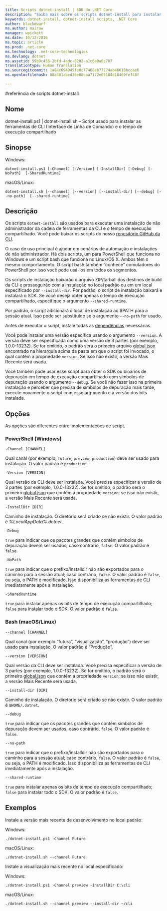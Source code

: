 ```yaml
---
title: Scripts dotnet-install | SDK do .NET Core
description: "Saiba mais sobre os scripts dotnet-install para instalar as ferramentas da CLI do .NET Core e o tempo de execução compartilhado."
keywords: dotnet-install, dotnet-install scripts, .NET Core
author: blackdwarf
ms.author: mairaw
manager: wpickett
ms.date: 10/12/2016
ms.topic: article
ms.prod: .net-core
ms.technology: .net-core-technologies
ms.devlang: dotnet
ms.assetid: 59b9c456-2bfd-4adc-8202-a1c6a0a6c787
translationtype: Human Translation
ms.sourcegitcommit: 1a84c694945fe0c77468eb77274ab46618bccae6
ms.openlocfilehash: 08a401abed36e68caa7172e05184d18469fef48f

---
```


#<a name="dotnet-install-scripts-reference"></a>referência de scripts dotnet-install

## <a name="name"></a>Nome
dotnet-install.ps1 | dotnet-install.sh – Script usado para instalar as ferramentas de CLI (Interface de Linha de Comando) e o tempo de execução compartilhado

## <a name="synopsis"></a>Sinopse
Windows:

`dotnet-install.ps1 [-Channel] [-Version]
    [-InstallDir] [-Debug] [-NoPath] 
    [-SharedRuntime]`

macOS/Linux:

`dotnet-install.sh [--channel] [--version]
    [--install-dir] [--debug] [--no-path] 
    [--shared-runtime]`

## <a name="description"></a>Descrição
Os scripts `dotnet-install` são usados para executar uma instalação de não administrador da cadeia de ferramentas da CLI e o tempo de execução compartilhado. Você pode baixar os scripts do nosso [repositório GitHub da CLI](https://github.com/dotnet/cli/tree/rel/1.0.0-preview2/scripts/obtain). 

O caso de uso principal é ajudar em cenários de automação e instalações de não administrador. Há dois scripts, um para PowerShell que funciona no Windows e um script bash que funciona no Linux/OS X. Ambos têm o mesmo comportamento. O script bash também “conhece” comutadores do PowerShell por isso você pode usá-los em todos os segmentos. 

Os scripts de instalação baixarão o arquivo ZIP/tarball dos destinos de build da CLI e prosseguirão com a instalação no local padrão ou em um local especificado por `--install-dir`. Por padrão, o script de instalação baixará e instalará o SDK. Se você deseja obter apenas o tempo de execução compartilhado, especifique o argumento `--shared-runtime`. 

Por padrão, o script adicionará o local de instalação ao $PATH para a sessão atual. Isso pode ser substituído se o argumento `--no-path` for usado. 

Antes de executar o script, instale todas as [dependências](https://github.com/dotnet/core/blob/master/Documentation/prereqs.md) necessárias.

Você pode instalar uma versão específica usando o argumento `--version`. A versão deve ser especificada como uma versão de 3 partes (por exemplo, 1.0.0-13232). Se for omitido, o padrão será o primeiro arquivo [global.json](global-json.md) encontrado na hierarquia acima da pasta em que o script foi invocado, o qual contém a propriedade `version`. Se isso não existir, a versão Mais Recente será usada.

Você também pode usar esse script para obter o SDK ou binários de depuração em tempo de execução compartilhado com símbolos de depuração usando o argumento `--debug`. Se você não fazer isso na primeira instalação e perceber que precisa de símbolos de depuração mais tarde, execute novamente o script com esse argumento e a versão dos bits instalada. 

## <a name="options"></a>Opções
As opções são diferentes entre implementações de script. 

### <a name="powershell-windows"></a>PowerShell (Windows)
`-Channel [CHANNEL]`

Qual canal (por exemplo, `future`, `preview`, `production`) deve ser usado para instalação. O valor padrão é `production`.

`-Version [VERSION]`

Qual versão da CLI deve ser instalada. Você precisa especificar a versão de 3 partes (por exemplo, 1.0.0-13232). Se for omitido, o padrão será o primeiro [global.json](global-json.md) que contém a propriedade `version`; se isso não existir, a versão Mais Recente será usada.     

`-InstallDir [DIR]`

Caminho de instalação. O diretório será criado se não existir. O valor padrão é *%LocalAppData%\.dotnet*.

`-Debug`

`true` para indicar que os pacotes grandes que contêm símbolos de depuração devem ser usados; caso contrário, `false`. O valor padrão é `false`.

`-NoPath`

`true` para indicar que o prefixo/installdir não são exportados para o caminho para a sessão atual; caso contrário, `false`. O valor padrão é `false`, ou seja, o PATH é modificado. Isso disponibiliza as ferramentas de CLI imediatamente após a instalação. 

`-SharedRuntime`

`true` para instalar apenas os bits de tempo de execução compartilhado; `false` para instalar todo o SDK. O valor padrão é `false`.

### <a name="bash-macoslinux"></a>Bash (macOS/Linux)
`--channel [CHANNEL]`

Qual canal (por exemplo “futura”, “visualização”, “produção”) deve ser usado para instalação. O valor padrão é “Produção”.

`--version [VERSION]`

Qual versão da CLI deve ser instalada. Você precisa especificar a versão de 3 partes (por exemplo, 1.0.0-13232). Se for omitido, o padrão será o primeiro [global.json](global-json.md) que contém a propriedade `version`; se isso não existir, a versão Mais Recente será usada.     

`--install-dir [DIR]`

Caminho de instalação. O diretório será criado se não existir. O valor padrão é `$HOME/.dotnet`.

`--debug`

`true` para indicar que os pacotes grandes que contêm símbolos de depuração devem ser usados; caso contrário, `false`. O valor padrão é `false`.

`--no-path`

`true` para indicar que o prefixo/installdir não são exportados para o caminho para a sessão atual; caso contrário, `false`. O valor padrão é `false`, ou seja, o PATH é modificado. Isso disponibiliza as ferramentas de CLI imediatamente após a instalação.  

`--shared-runtime`

`true` para instalar apenas os bits de tempo de execução compartilhado; `false` para instalar todo o SDK. O valor padrão é `false`.

## <a name="examples"></a>Exemplos

Instale a versão mais recente de desenvolvimento no local padrão:

Windows:

`./dotnet-install.ps1 -Channel Future`

macOS/Linux:

`./dotnet-install.sh --channel Future`

Instale a visualização mais recente no local especificado:

Windows:

`./dotnet-install.ps1 -Channel preview -InstallDir C:\cli`

macOS/Linux:

`./dotnet-install.sh --channel preview --install-dir ~/cli`



<!--HONumber=Nov16_HO3-->


